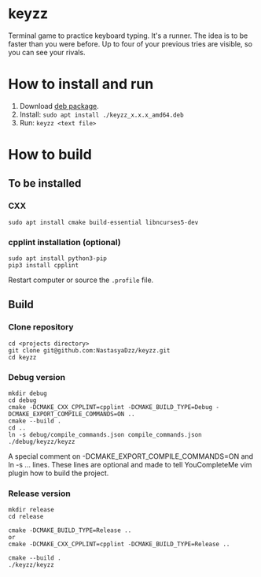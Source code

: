 # keyzz
Terminal game to practice keyboard typing. It's a runner. The idea is to be faster than you were before. Up to four of your previous tries are visible, so you can see your rivals.

# How to install and run

1. Download [deb package](https://github.com/NastasyaDzz/keyzz/releases).
1. Install: `sudo apt install ./keyzz_x.x.x_amd64.deb`
1. Run: `keyzz <text file>`

# How to build

## To be installed

### CXX
```
sudo apt install cmake build-essential libncurses5-dev
```

### cpplint installation (optional)
```
sudo apt install python3-pip
pip3 install cpplint
```
Restart computer or source the `.profile` file.

## Build

### Clone repository
```
cd <projects directory>
git clone git@github.com:NastasyaDzz/keyzz.git
cd keyzz
```

### Debug version
```
mkdir debug
cd debug
cmake -DCMAKE_CXX_CPPLINT=cpplint -DCMAKE_BUILD_TYPE=Debug -DCMAKE_EXPORT_COMPILE_COMMANDS=ON ..
cmake --build .
cd ..
ln -s debug/compile_commands.json compile_commands.json
./debug/keyzz/keyzz
```

A special comment on -DCMAKE_EXPORT_COMPILE_COMMANDS=ON and ln -s ... lines. These lines are optional and made to tell YouCompleteMe vim plugin how to build the project.

### Release version
```
mkdir release
cd release

cmake -DCMAKE_BUILD_TYPE=Release ..
or
cmake -DCMAKE_CXX_CPPLINT=cpplint -DCMAKE_BUILD_TYPE=Release ..

cmake --build .
./keyzz/keyzz
```
